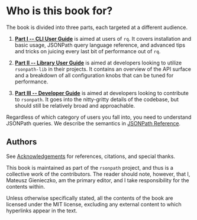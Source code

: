# Who is this book for?

The book is divided into three parts, each targeted at a different audience.

1. [**Part I -- CLI User Guide**](/user/intro.md) is aimed at users of `rq`.
It covers installation and basic usage, JSONPath query language reference,
and advanced tips and tricks on juicing every last bit of performance
out of `rq`.

2. [**Part II -- Library User Guide**](/lib/intro.md) is aimed at developers looking to utilize
`rsonpath-lib` in their projects. It contains an overview of the API surface
and a breakdown of all configuration knobs that can be tuned for performance.

3. [**Part III -- Developer Guide**](/dev/intro.md) is aimed at developers looking to contribute
to `rsonpath`. It goes into the nitty-gritty details of the codebase, but
should still be relatively broad and approachable.

Regardless of which category of users you fall into, you need to understand JSONPath queries.
We describe the semantics in [JSONPath Reference](/user/usage/jsonpath.md).

## Authors

See [Acknowledgements](/acknowledgements.md) for references, citations,
and special thanks.

This book is maintained as part of the `rsonpath` project, and thus
is a collective work of the contributors. The reader should note, however,
that I, Mateusz Gienieczko, am the primary editor, and I take responsibility
for the contents within.

Unless otherwise specifically stated, all the contents of the book
are licensed under the MIT license, excluding any external content to which
hyperlinks appear in the text.
